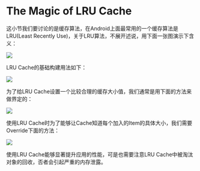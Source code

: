 # The Magic of LRU Cache

这小节我们要讨论的是缓存算法，在Android上面最常用的一个缓存算法是LRU(Least Recently Use)，关于LRU算法，不展开述说，用下面一张图演示下含义：

![](http://onmer39jj.bkt.clouddn.com/image/android_perf_2_lru_mode.png)

LRU Cache的基础构建用法如下：

![](http://onmer39jj.bkt.clouddn.com/image/android_perf_2_lru_key_value.png)

为了给LRU Cache设置一个比较合理的缓存大小值，我们通常是用下面的方法来做界定的：

![](http://onmer39jj.bkt.clouddn.com/image/android_perf_2_lru_size.png)

使用LRU Cache时为了能够让Cache知道每个加入的Item的具体大小，我们需要Override下面的方法：

![](http://onmer39jj.bkt.clouddn.com/image/android_perf_2_lru_sizeof.png)

使用LRU Cache能够显著提升应用的性能，可是也需要注意LRU Cache中被淘汰对象的回收，否者会引起严重的内存泄露。